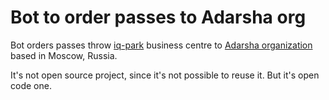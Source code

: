 # Bot to order passes to Adarsha org

Bot orders passes throw [iq-park](http://iqpark-msk.ru/) business centre to [Adarsha organization](https://vk.com/adarsha_yoga) based in Moscow, Russia.

It's not open source project, since it's not possible to reuse it. But it's open code one.
